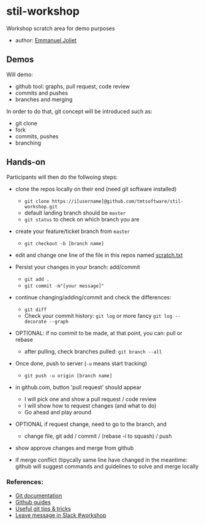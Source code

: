 # stil-workshop
Workshop scratch area for demo purposes

* author: [Emmanuel Joliet](ejoliet@ipac.caltech.edu)

## Demos

Will demo:

* github tool: graphs, pull request, code review
* commits and pushes
* branches and merging

In order to do that, git concept will be introduced such as:

* git clone
* fork
* commits, pushes
* branching

## Hands-on

Participants will then do the follwoing steps:

* clone the repos locally on their end (need git software installed)
  * `git clone https://i[username]@github.com/tmtsoftware/stil-workshop.git`   
  * default landing branch should be `master`
   * `git status` to check on which branch you are

* create your feature/ticket branch from `master` 
  * `git checkout -b [branch name]`
* edit and change one line of the file in this repos named [scratch.txt](scratch.txt)
* Persist your changes in your branch: add/commit
  * `git add .`
  * `git commit -m"[your message]"`
* continue changing/adding/commit and check the differences:
  * `git diff`
  * Check your commit history: `git log` or more fancy `git log --decorate --graph`

* OPTIONAL: if no commit to be made, at that point, you can: pull or rebase
  * after pulling, check branches pulled: `git branch --all`

* Once done, push to server (`-u` means start tracking)
  * `git push -u origin [branch name]`

* in github.com, button 'pull request' should appear
  * I will pick one and show a pull request / code review
  * I will show how to request changes (and what to do)
  * Go ahead and play around

* OPTIONAL if request change, need to go to the branch, and
  * change file, git add / commit / (rebase -i to squash) / push

* show approve changes and merge from github

* if merge conflict (tipycally same line have changed in the meantime: github will suggest commands and guidelines to solve and merge locally

### References:

* [Git documentation](https://git-scm.com/docs)
* [Github guides](https://guides.github.com)
* [Useful git tips & tricks](https://git-scm.com/book/en/v1/Git-Basics-Tips-and-Tricks)
* [Leave message in Slack #workshop](https://tmt-stil.slack.com/messages/C4JV40FRD)

